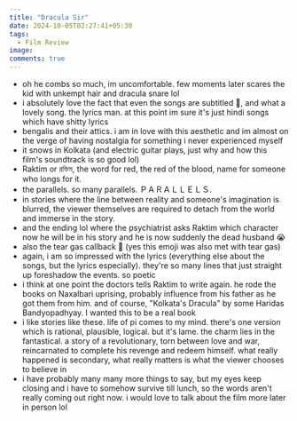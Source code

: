 ```yaml
---
title: "Dracula Sir"
date: 2024-10-05T02:27:41+05:30
tags:
  - Film Review
image:
comments: true
---
```


- oh he combs so much, im uncomfortable. few moments later scares the kid with unkempt hair and dracula snare lol
- i absolutely love the fact that even the songs are subtitled 🥹, and what a lovely song. the lyrics man. at this point im sure it's just hindi songs which have shitty lyrics
- bengalis and their attics. i am in love with this aesthetic and im almost on the verge of having nostalgia for something i never experienced myself
- it snows in Kolkata (and electric guitar plays, just why and how this film's soundtrack is so good lol)
- Raktim or রক্তিম, the word for red, the red of the blood, name for someone who longs for it.
- the parallels. so many parallels. ＰＡＲＡＬＬＥＬＳ.
- in stories where the line between reality and someone's imagination is blurred, the viewer themselves are required to detach from the world and immerse in the story.
- and the ending lol where the psychiatrist asks Raktim which character now he will be in his story and he is now suddenly the dead husband 😭
- also the tear gas callback 🥹 (yes this emoji was also met with tear gas)
- again, i am so impressed with the lyrics (everything else about the songs, but the lyrics especially). they're so many lines that just straight up foreshadow the events. so poetic
- i think at one point the doctors tells Raktim to write again. he rode the books on Naxalbari uprising, probably influence from his father as he got them from him. and of course, "Kolkata's Dracula" by some Haridas Bandyopadhyay. I wanted this to be a real book
- i like stories like these. life of pi comes to my mind. there's one version which is rational, plausible, logical. but it's lame. the charm lies in the fantastical. a story of a revolutionary, torn between love and war, reincarnated to complete his revenge and redeem himself. what really happened is secondary, what really matters is what the viewer chooses to believe in
- i have probably many many more things to say, but my eyes keep closing and i have to somehow survive till lunch, so the words aren't really coming out right now. i would love to talk about the film more later in person lol
